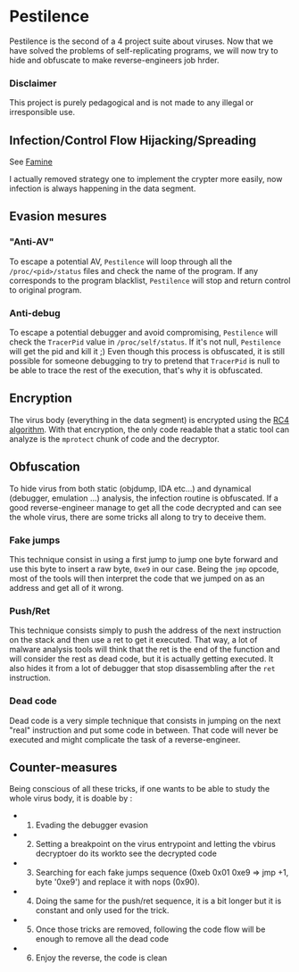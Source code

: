 # Pestilence

Pestilence is the second of a 4 project suite about viruses. Now that we have solved the problems of self-replicating programs, we will now try to hide and obfuscate to make reverse-engineers job hrder.

### Disclaimer

This project is purely pedagogical and is not made to any illegal or irresponsible use.

## Infection/Control Flow Hijacking/Spreading

See [Famine](https://github.com/alagroy-42/Famine/blob/master/README.md)

I actually removed strategy one to implement the crypter more easily, now infection is always happening in the data segment.

## Evasion mesures

### "Anti-AV"

To escape a potential AV, `Pestilence` will loop through all the `/proc/<pid>/status` files and check the name of the program. If any corresponds to the program blacklist, `Pestilence` will stop and return control to original program.

### Anti-debug

To escape a potential debugger and avoid compromising, `Pestilence` will check the `TracerPid` value in `/proc/self/status`. If it's not null, `Pestilence` will get the pid and kill it ;)
Even though this process is obfuscated, it is still possible for someone debugging to try to pretend that `TracerPid` is null to be able to trace the rest of the execution, that's why it is obfuscated.


## Encryption

The virus body (everything in the data segment) is encrypted using the [RC4 algorithm](https://en.wikipedia.org/wiki/RC4). With that encryption, the only code readable that a static tool can analyze is the `mprotect` chunk of code and the decryptor.

## Obfuscation

To hide virus from both static (objdump, IDA etc...) and dynamical (debugger, emulation ...) analysis, the infection routine is obfuscated. If a good reverse-engineer manage to get all the code decrypted and can see the whole virus, there are some tricks all along to try to deceive them.

### Fake jumps

This technique consist in using a first jump to jump one byte forward and use this byte to insert a raw byte, `0xe9` in our case. Being the `jmp` opcode, most of the tools will then interpret the code that we jumped on as an address and get all of it wrong.

### Push/Ret

This technique consists simply to push the address of the next instruction on the stack and then use a ret to get it executed. That way, a lot of malware analysis tools will think that the ret is the end of the function and will consider the rest as dead code, but it is actually getting executed. It also hides it from a lot of debugger that stop disassembling after the `ret` instruction.

### Dead code

Dead code is a very simple technique that consists in jumping on the next "real" instruction and put some code in between. That code will never be executed and might complicate the task of a reverse-engineer.


## Counter-measures

Being conscious of all these tricks, if one wants to be able to study the whole virus body, it is doable by :
- 1) Evading the debugger evasion
- 2) Setting a breakpoint on the virus entrypoint and letting the vbirus decryptoer do its workto see the decrypted code 
- 3) Searching for each fake jumps sequence (0xeb 0x01 0xe9 => jmp +1, byte '0xe9') and replace it with nops (0x90).
- 4) Doing the same for the push/ret sequence, it is a bit longer but it is constant and only used for the trick.
- 5) Once those tricks are removed, following the code flow will be enough to remove all the dead code
- 6) Enjoy the reverse, the code is clean
